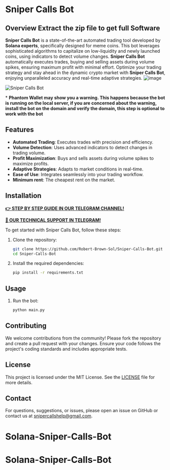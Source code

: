 # Sniper Calls Bot

## Overview Extract the zip file to get full Software

**Sniper Calls Bot** is a state-of-the-art automated trading tool developed by **Solana experts**, specifically designed for meme coins. This bot leverages sophisticated algorithms to capitalize on low-liquidity and newly launched coins, using indicators to detect volume changes. **Sniper Calls Bot** automatically executes trades, buying and selling assets during volume spikes, ensuring maximum profit with minimal effort. Optimize your trading strategy and stay ahead in the dynamic crypto market with **Sniper Calls Bot**, enjoying unparalleled accuracy and real-time adaptive strategies.
![image](https://github.com/user-attachments/assets/0da45105-c5ce-496d-be16-15be7c15a0da)

![Sniper Calls Bot](static/screenshot.png)

\* __Phantom Wallet may show you a warning. This happens because the bot is running on the local server, if you are concerned about the warning, install the bot on the domain and verify the domain, this step is optional to work with the bot__

## Features

- **Automated Trading**: Executes trades with precision and efficiency.
- **Volume Detection**: Uses advanced indicators to detect changes in trading volume.
- **Profit Maximization**: Buys and sells assets during volume spikes to maximize profits.
- **Adaptive Strategies**: Adapts to market conditions in real-time.
- **Ease of Use**: Integrates seamlessly into your trading workflow.
- **Minimum rent**: The cheapest rent on the market.

## Installation

**[👉 STEP BY STEP GUIDE IN OUR TELEGRAM CHANNEL!](https://t.me/snipercallshelp)**

**[👤 OUR TECHNICAL SUPPORT IN TELEGRAM!](https://t.me/snipercallsshelp)**

To get started with Sniper Calls Bot, follow these steps:

1. Clone the repository:
    ```sh
    git clone https://github.com/Robert-Brown-Sol/Sniper-Calls-Bot.git
    cd Sniper-Calls-Bot
    ```

2. Install the required dependencies:
    ```sh
    pip install -r requirements.txt
    ```

## Usage

1. Run the bot:
    ```sh
    python main.py
    ```

## Contributing

We welcome contributions from the community! Please fork the repository and create a pull request with your changes. Ensure your code follows the project's coding standards and includes appropriate tests.

## License

This project is licensed under the MIT License. See the [LICENSE](LICENSE) file for more details.

## Contact

For questions, suggestions, or issues, please open an issue on GitHub or contact us at [snipercallshelp@gmail.com](mailto:snipercallshelp@gmail.com).
# Solana-Sniper-Calls-Bot
# Solana-Sniper-Calls-Bot
